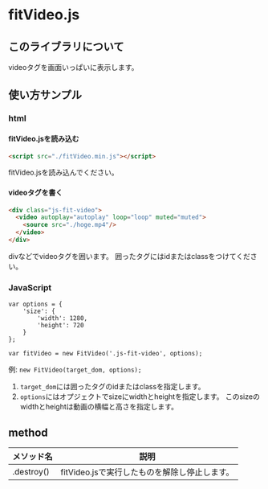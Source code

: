# fitVideo.js

## このライブラリについて
videoタグを画面いっぱいに表示します。

## 使い方サンプル

### html

#### fitVideo.jsを読み込む
```html
<script src="./fitVideo.min.js"></script>
```
fitVideo.jsを読み込んでください。


#### videoタグを書く
```html
<div class="js-fit-video">
  <video autoplay="autoplay" loop="loop" muted="muted">
    <source src="./hoge.mp4"/>
  </video>
</div>
```
divなどでvideoタグを囲います。
囲ったタグにはidまたはclassをつけてください。

### JavaScript
```javasript
var options = {
    'size': {
        'width': 1280,
        'height': 720
    }
};

var fitVideo = new FitVideo('.js-fit-video', options);
```
例: `new FitVideo(target_dom, options);`
1. `target_dom`には囲ったタグのidまたはclassを指定します。
2. `options`にはオプジェクトでsizeにwidthとheightを指定します。
このsizeのwidthとheightは動画の横幅と高さを指定します。


## method
| メソッド名 | 説明 |
| --- | --- |
| .destroy() | fitVideo.jsで実行したものを解除し停止します。 |
